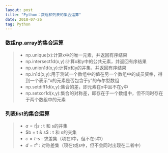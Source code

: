 ```yaml
---
layout: post
title: "Python：数组和列表的集合运算"
date: 2018-07-26
tag: Python
---
```


### 数组np.array的集合运算
> - np.unique(x):计算x中的唯一元素，并返回有序结果
> - np.intersect1d(x,y):计算x和y中的公共元素，并返回有序结果
> - np.union1d(x,y):计算x和y的并集，并返回有序结果
> - np.in1d(x,y):用于测试一个数组中的值在另一个数组中的成员资格，得到一个表示“x的元素是否包含于y”的布尔型数组
> - np.setdiff1d(x,y):集合的差，即元素在x中且不在y中
> - np.setxor1d(x,y):集合的对称差，即存在于一个数组中，但不同时存在于两个数组中的元素


### 列表list的集合运算
> - $a = t | s$ : t 和 s的并集
> - $b = t & s$ : t 和 s的交集
> - $c = t – s$ : 求差集（项在t中，但不在s中）
> - $d = t ^ s$ : 对称差集（项在t或s中，但不会同时出现在二者中）
 
